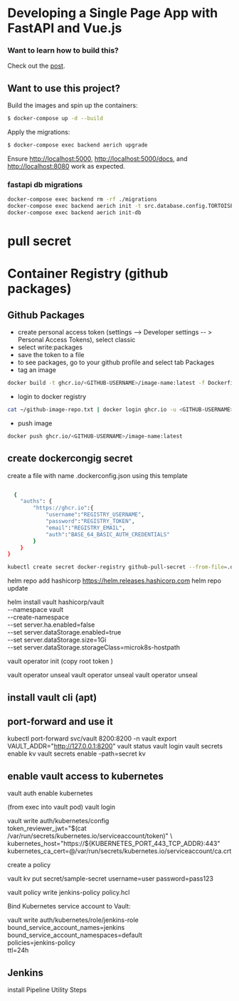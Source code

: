 # Developing a Single Page App with FastAPI and Vue.js

### Want to learn how to build this?

Check out the [post](https://testdriven.io/blog/developing-a-single-page-app-with-fastapi-and-vuejs).

## Want to use this project?

Build the images and spin up the containers:

```sh
$ docker-compose up -d --build
```

Apply the migrations:

```sh
$ docker-compose exec backend aerich upgrade
```

Ensure [http://localhost:5000](http://localhost:5000), [http://localhost:5000/docs](http://localhost:5000/docs), and [http://localhost:8080](http://localhost:8080) work as expected.

### fastapi db migrations
```bash
docker-compose exec backend rm -rf ./migrations
docker-compose exec backend aerich init -t src.database.config.TORTOISE_ORM
docker-compose exec backend aerich init-db
```


# pull secret


# Container Registry (github packages)

## Github Packages
* create personal access token (settings --> Developer settings -- > Personal Access Tokens), select classic
* select write:packages
* save the token to a file
* to see packages, go to your github profile and select tab Packages
* tag an image
```bash
docker build -t ghcr.io/<GITHUB-USERNAME>/image-name:latest -f Dockerfile .
```
* login to docker registry
```bash
cat ~/github-image-repo.txt | docker login ghcr.io -u <GITHUB-USERNAME> --password-stdin
```
* push image
```bash
docker push ghcr.io/<GITHUB-USERNAME>/image-name:latest
```

## create dockercongig secret
create a file with name .dockerconfig.json using this template

```bash

  {
    "auths": {
        "https://ghcr.io":{
            "username":"REGISTRY_USERNAME",
            "password":"REGISTRY_TOKEN",
            "email":"REGISTRY_EMAIL",
            "auth":"BASE_64_BASIC_AUTH_CREDENTIALS"
    	}
    }
}
```

```bash
kubectl create secret docker-registry github-pull-secret --from-file=.dockerconfigjson=.dockerconfig.json
```




helm repo add hashicorp https://helm.releases.hashicorp.com
helm repo update

helm install vault hashicorp/vault \
  --namespace vault \
  --create-namespace \
  --set server.ha.enabled=false \
  --set server.dataStorage.enabled=true \
  --set server.dataStorage.size=1Gi \
  --set server.dataStorage.storageClass=microk8s-hostpath


vault operator init (copy root token )

vault operator unseal <unseal-key-1>
vault operator unseal <unseal-key-2>
vault operator unseal <unseal-key-3>


## install vault cli (apt)

## port-forward and use it
kubectl port-forward svc/vault 8200:8200 -n vault
export VAULT_ADDR="http://127.0.0.1:8200"
vault status
vault login <token>
vault secrets enable kv
vault secrets enable -path=secret kv

## enable vault access to kubernetes
vault auth enable kubernetes


(from exec into vault pod)
vault login <token>

vault write auth/kubernetes/config \
token_reviewer_jwt="$(cat /var/run/secrets/kubernetes.io/serviceaccount/token)" \
kubernetes_host="https://${KUBERNETES_PORT_443_TCP_ADDR}:443" \
kubernetes_ca_cert=@/var/run/secrets/kubernetes.io/serviceaccount/ca.crt

create a policy





vault kv put secret/sample-secret username=user password=pass123



vault policy write jenkins-policy policy.hcl

Bind Kubernetes service account to Vault:

vault write auth/kubernetes/role/jenkins-role \
bound_service_account_names=jenkins \
bound_service_account_namespaces=default \
policies=jenkins-policy \
ttl=24h


## Jenkins
install Pipeline Utility Steps
